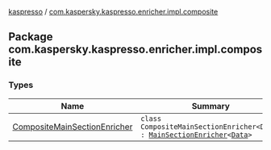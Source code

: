 [kaspresso](../index.md) / [com.kaspersky.kaspresso.enricher.impl.composite](./index.md)

## Package com.kaspersky.kaspresso.enricher.impl.composite

### Types

| Name | Summary |
|---|---|
| [CompositeMainSectionEnricher](-composite-main-section-enricher/index.md) | `class CompositeMainSectionEnricher<Data> : `[`MainSectionEnricher`](../com.kaspersky.kaspresso.enricher/-main-section-enricher/index.md)`<`[`Data`](-composite-main-section-enricher/index.md#Data)`>` |
